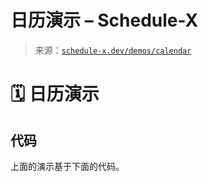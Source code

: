 <!--yml

分类：未分类

日期：2024 年 05 月 27 日 14:26:46

-->

# 日历演示 – Schedule-X

> 来源：[`schedule-x.dev/demos/calendar`](https://schedule-x.dev/demos/calendar)

# 🗓️ 日历演示

## 代码

上面的演示基于下面的代码。
